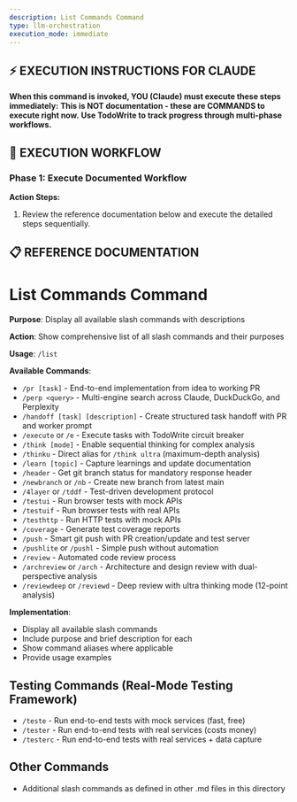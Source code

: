 ```yaml
---
description: List Commands Command
type: llm-orchestration
execution_mode: immediate
---
```

## ⚡ EXECUTION INSTRUCTIONS FOR CLAUDE
**When this command is invoked, YOU (Claude) must execute these steps immediately:**
**This is NOT documentation - these are COMMANDS to execute right now.**
**Use TodoWrite to track progress through multi-phase workflows.**

## 🚨 EXECUTION WORKFLOW

### Phase 1: Execute Documented Workflow

**Action Steps:**
1. Review the reference documentation below and execute the detailed steps sequentially.

## 📋 REFERENCE DOCUMENTATION

# List Commands Command

**Purpose**: Display all available slash commands with descriptions

**Action**: Show comprehensive list of all slash commands and their purposes

**Usage**: `/list`

**Available Commands**:
- `/pr [task]` - End-to-end implementation from idea to working PR
- `/perp <query>` - Multi-engine search across Claude, DuckDuckGo, and Perplexity
- `/handoff [task] [description]` - Create structured task handoff with PR and worker prompt
- `/execute` or `/e` - Execute tasks with TodoWrite circuit breaker
- `/think [mode]` - Enable sequential thinking for complex analysis
- `/thinku` - Direct alias for `/think ultra` (maximum-depth analysis)
- `/learn [topic]` - Capture learnings and update documentation
- `/header` - Get git branch status for mandatory response header
- `/newbranch` or `/nb` - Create new branch from latest main
- `/4layer` or `/tddf` - Test-driven development protocol
- `/testui` - Run browser tests with mock APIs
- `/testuif` - Run browser tests with real APIs
- `/testhttp` - Run HTTP tests with mock APIs
- `/coverage` - Generate test coverage reports
- `/push` - Smart git push with PR creation/update and test server
- `/pushlite` or `/pushl` - Simple push without automation
- `/review` - Automated code review process
- `/archreview` or `/arch` - Architecture and design review with dual-perspective analysis
- `/reviewdeep` or `/reviewd` - Deep review with ultra thinking mode (12-point analysis)

**Implementation**:
- Display all available slash commands
- Include purpose and brief description for each
- Show command aliases where applicable
- Provide usage examples

## Testing Commands (Real-Mode Testing Framework)

- `/teste` - Run end-to-end tests with mock services (fast, free)
- `/tester` - Run end-to-end tests with real services (costs money)
- `/testerc` - Run end-to-end tests with real services + data capture

## Other Commands

- Additional slash commands as defined in other .md files in this directory
